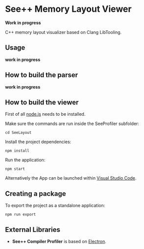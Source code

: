 # See++ Memory Layout Viewer

**Work in progress**

C++ memory layout visualizer based on Clang LibTooling. 

## Usage

**work in progress**

## How to build the parser

**work in progress**

## How to build the viewer

First of all [node.js](https://nodejs.org/) needs to be installed. 

Make sure the commands are run inside the SeeProfiler subfolder:

```
cd SeeLayout
```

Install the project dependencies:  

```
npm install
```

Run the application:

```
npm start
```

Alternatively the App can be launched within [Visual Studio Code](https://code.visualstudio.com/). 

## Creating a package

To export the project as a standalone application:

```
npm run export
```

## External Libraries

- **See++ Compiler Profiler** is based on [Electron](https://www.electronjs.org/). 

